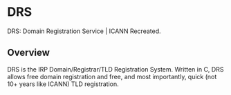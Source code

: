 # DRS
DRS: Domain Registration Service | ICANN Recreated.

## Overview
DRS is the IRP Domain/Registrar/TLD Registration System. Written in C, DRS allows free domain registration and free, and most importantly, quick (not 10+ years like ICANN) TLD registration.
